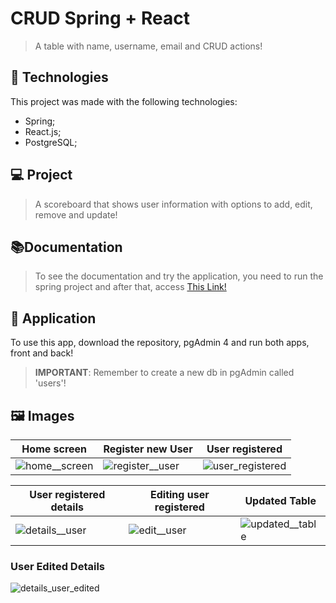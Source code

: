 # CRUD Spring + React
> A table with name, username, email and CRUD actions!

## 🚀 Technologies
This project was made with the following technologies:
+ Spring;
+ React.js;
+ PostgreSQL;

## 💻 Project
> A scoreboard that shows user information with options to add, edit, remove and update!

## 📚Documentation 
> To see the documentation and try the application, you need to run the spring project and after that, access [This Link!](http://localhost:8080/swagger-ui/index.html#/)

## 🧰 Application
To use this app, download the repository, pgAdmin 4 and run both apps, front and back!
> **IMPORTANT**: Remember to create a new db in pgAdmin called 'users'!

## 🖼 Images
| Home screen | Register new User | User registered
|---|---|---|
![home__screen](https://user-images.githubusercontent.com/80803417/203190727-24017518-ea42-4558-bf6c-da8964d55957.png) | ![register__user](https://user-images.githubusercontent.com/80803417/203190731-16d3a233-85f7-4a22-9b47-a2af0e88a72f.png) | ![user_registered](https://user-images.githubusercontent.com/80803417/203190732-b9de45ec-48c4-4881-af11-cb712c227590.png)

| User registered details | Editing user registered | Updated Table
|---|---|---|
![details__user](https://user-images.githubusercontent.com/80803417/203190735-a50098e0-6307-43da-a062-06d4cd6ee452.png) | ![edit__user](https://user-images.githubusercontent.com/80803417/203190724-86283700-c164-4e4c-838b-4df7c484cb06.png) | ![updated__table](https://user-images.githubusercontent.com/80803417/203190729-463618f1-cea5-4cb5-b878-28d4b474edc2.png)

### User Edited Details
![details_user_edited](https://user-images.githubusercontent.com/80803417/203191374-273affd8-2984-44f8-9fd4-d906662fa286.png)
